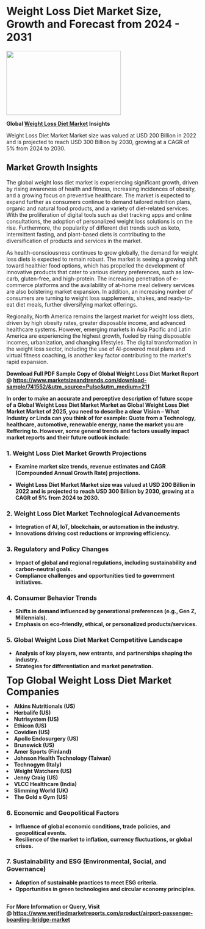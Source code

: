 <H1>Weight Loss Diet Market Size, Growth and Forecast from 2024 - 2031</H1><img class="aligncenter size-medium wp-image-584254" src="https://thirdeyenews.in/wp-content/uploads/2024/09/Global-Market-Research-300x168.jpeg" alt="" width="300" height="168" /><p><strong>Global&nbsp;<a href="https://www.marketsizeandtrends.com/download-sample/741552/&amp;utm_source=Pulse&amp;utm_medium=211">Weight Loss Diet Market</a> Insights</strong></p><p>Weight Loss Diet Market Market size was valued at USD 200 Billion in 2022 and is projected to reach USD 300 Billion by 2030, growing at a CAGR of 5% from 2024 to 2030.</p><p><h2>Market Growth Insights</h2> <p>The global weight loss diet market is experiencing significant growth, driven by rising awareness of health and fitness, increasing incidences of obesity, and a growing focus on preventive healthcare. The market is expected to expand further as consumers continue to demand tailored nutrition plans, organic and natural food products, and a variety of diet-related services. With the proliferation of digital tools such as diet tracking apps and online consultations, the adoption of personalized weight loss solutions is on the rise. Furthermore, the popularity of different diet trends such as keto, intermittent fasting, and plant-based diets is contributing to the diversification of products and services in the market.</p> <p><strong></strong></p> <p>As health-consciousness continues to grow globally, the demand for weight loss diets is expected to remain robust. The market is seeing a growing shift toward healthier food options, which has propelled the development of innovative products that cater to various dietary preferences, such as low-carb, gluten-free, and high-protein. The increasing penetration of e-commerce platforms and the availability of at-home meal delivery services are also bolstering market expansion. In addition, an increasing number of consumers are turning to weight loss supplements, shakes, and ready-to-eat diet meals, further diversifying market offerings.</p> <p>Regionally, North America remains the largest market for weight loss diets, driven by high obesity rates, greater disposable income, and advanced healthcare systems. However, emerging markets in Asia Pacific and Latin America are experiencing the highest growth, fueled by rising disposable incomes, urbanization, and changing lifestyles. The digital transformation in the weight loss sector, including the use of AI-powered meal plans and virtual fitness coaching, is another key factor contributing to the market's rapid expansion.</p> <p><strong></p><p><span class=""><strong>Download Full PDF Sample Copy of Global Weight Loss Diet Market Report</strong> @ <a href="https://www.marketsizeandtrends.com/download-sample/741552/&amp;utm_source=Pulse&amp;utm_medium=211" target="_blank">https://www.marketsizeandtrends.com/download-sample/741552/&amp;utm_source=Pulse&amp;utm_medium=211</a></span></p><p>In order to make an accurate and perceptive description of future scope of a Global&nbsp;Weight Loss Diet Market Market as Global&nbsp;Weight Loss Diet Market Market of 2025, you need to describe a clear Vision &ndash; What Industry or Linda can you think of for example: Quote from a Technology, healthcare, automotive, renewable energy, name the market you are Reffering to. However, some general trends and factors usually impact market reports and their future outlook include:</p><h3>1.&nbsp;<strong>Weight Loss Diet Market Growth Projections</strong></h3><ul><li>Examine market size trends, revenue estimates and CAGR (Compounded Annual Growth Rate) projections.</li><li><p>Weight Loss Diet Market Market size was valued at USD 200 Billion in 2022 and is projected to reach USD 300 Billion by 2030, growing at a CAGR of 5% from 2024 to 2030.</p></li></ul><h3>2.&nbsp;<strong>Weight Loss Diet Market Technological Advancements</strong></h3><ul><li>Integration of AI, IoT, blockchain, or automation in the industry.</li><li>Innovations driving cost reductions or improving efficiency.</li></ul><h3>3.&nbsp;<strong>Regulatory and Policy Changes</strong></h3><ul><li>Impact of global and regional regulations, including sustainability and carbon-neutral goals.</li><li>Compliance challenges and opportunities tied to government initiatives.</li></ul><h3>4.&nbsp;<strong>Consumer Behavior Trends</strong></h3><ul><li>Shifts in demand influenced by generational preferences (e.g., Gen Z, Millennials).</li><li>Emphasis on eco-friendly, ethical, or personalized products/services.</li></ul><h3>5.&nbsp;<strong>Global Weight Loss Diet Market Competitive Landscape</strong></h3><ul><li>Analysis of key players, new entrants, and partnerships shaping the industry.</li><li>Strategies for differentiation and market penetration.</li></ul><p data-pm-slice="1 1 []"><span style="color: inherit; font-family: inherit; font-size: 25px;">Top Global Weight Loss Diet Market Companies</span></p><div class="" data-test-id=""><p><li>Atkins Nutritionals (US)</li><li> Herbalife (US)</li><li> Nutrisystem (US)</li><li> Ethicon (US)</li><li> Covidien (US)</li><li> Apollo Endosurgery (US)</li><li> Brunswick (US)</li><li> Amer Sports (Finland)</li><li> Johnson Health Technology (Taiwan)</li><li> Technogym (Italy)</li><li> Weight Watchers (US)</li><li> Jenny Craig (US)</li><li> VLCC Healthcare (India)</li><li> Slimming World (UK)</li><li> The Gold s Gym (US)</li></p></div><h3>6.&nbsp;<strong>Economic and Geopolitical Factors</strong></h3><ul><li>Influence of global economic conditions, trade policies, and geopolitical events.</li><li>Resilience of the market to inflation, currency fluctuations, or global crises.</li></ul><h3>7.&nbsp;<strong>Sustainability and ESG (Environmental, Social, and Governance)</strong></h3><ul><li>Adoption of sustainable practices to meet ESG criteria.</li><li>Opportunities in green technologies and circular economy principles.</li></ul><h2><strong style="font-size: 14px;">For More Information or Query, Visit @&nbsp;</strong><a style="background-color: #ffffff; font-size: 14px;" href="https://www.marketsizeandtrends.com/report/weight-loss-diet-market/" target="_blank">https://www.verifiedmarketreports.com/product/airport-passenger-boarding-bridge-market</a></h2>
